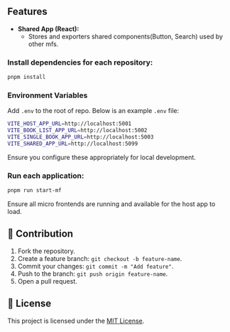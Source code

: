 ## Features
- **Shared App (React):**
  - Stores and exporters shared components(Button, Search) used by other mfs.

### Install dependencies for each repository:

```sh
pnpm install
```

### Environment Variables

Add `.env` to the root of repo. Below is an example `.env` file:

```sh
VITE_HOST_APP_URL=http://localhost:5001
VITE_BOOK_LIST_APP_URL=http://localhost:5002
VITE_SINGLE_BOOK_APP_URL=http://localhost:5003
VITE_SHARED_APP_URL=http://localhost:5099
```

Ensure you configure these appropriately for local development.

### Run each application:

```sh
pnpm run start-mf
```

Ensure all micro frontends are running and available for the host app to load.

## 🤝 Contribution

1. Fork the repository.
2. Create a feature branch: `git checkout -b feature-name`.
3. Commit your changes: `git commit -m "Add feature"`.
4. Push to the branch: `git push origin feature-name`.
5. Open a pull request.

## 📜 License

This project is licensed under the [MIT License](LICENSE).

